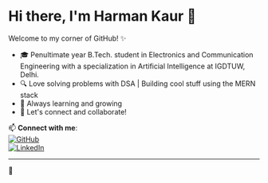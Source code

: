 # Hi there, I'm Harman Kaur 👋

Welcome to my corner of GitHub! ✨

- 🎓 Penultimate year B.Tech. student in Electronics and Communication Engineering with a specialization in Artificial Intelligence at IGDTUW, Delhi.
- 🔍 Love solving problems with DSA | Building cool stuff using the MERN stack
- 🌱 Always learning and growing
- 💬 Let's connect and collaborate!

📫 **Connect with me**:  
[![GitHub](https://img.shields.io/badge/GitHub-100000?style=flat&logo=github&logoColor=white)](https://github.com/harman-1405)  
[![LinkedIn](https://img.shields.io/badge/LinkedIn-0077B5?style=flat&logo=linkedin&logoColor=white)]([(https://www.linkedin.com/in/harman-kaur-86607728a/)])

---

🌿

